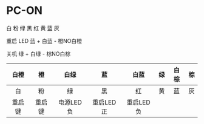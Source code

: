 # PC-ON


白 粉 绿 黑 红 黄 蓝 灰

重启
LED 蓝 + 白蓝 - 橙NO白橙

关机 
绿 + 白绿 - 棕NO白棕


|白橙|橙|白绿|蓝|白蓝|绿|白棕|棕|
|:----:|:----:|:----:|:----:|:----:|:----:|:----:|:----:|
|白|粉|绿|黑|红|黄|蓝|灰|
|重启键|重启键|电源LED负|重启LED正|重启LED负|  |  |  |
